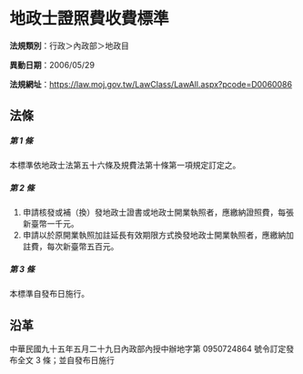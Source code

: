 # 地政士證照費收費標準

**法規類別**：行政＞內政部＞地政目

**異動日期**：2006/05/29  

**法規網址**：https://law.moj.gov.tw/LawClass/LawAll.aspx?pcode=D0060086





## 法條
##### 第 1 條
本標準依地政士法第五十六條及規費法第十條第一項規定訂定之。

##### 第 2 條
1. 申請核發或補（換）發地政士證書或地政士開業執照者，應繳納證照費，每張新臺幣一千元。
1. 申請以於原開業執照加註延長有效期限方式換發地政士開業執照者，應繳納加註費，每次新臺幣五百元。

##### 第 3 條
本標準自發布日施行。

## 沿革
中華民國九十五年五月二十九日內政部內授中辦地字第 0950724864 號令訂定發布全文 3  條；並自發布日施行
